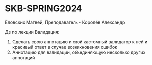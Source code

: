 <h1>SKB-SPRING2024</h1>
<p>Еловских Матвей, Преподаватель - Королёв Александр</p>

Дз по лекции Валидация:
1) Сделать свою аннотацию и свой кастомный валидатор к ней и красивый ответ в случае возникновения ошибок
2) Аннотацию для валидации, объединяющую несколько других аннотаций
